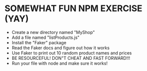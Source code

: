 # SOMEWHAT FUN NPM EXERCISE (YAY)

* Create a new directory named "MyShop"
* Add a file named "listProducts.js"
* Install the "Faker" package
* Read the Faker docs and figure out how it works
* Use Faker to print out 10 random product names and prices
* BE RESOURCEFUL! DON"T CHEAT AND FAST FORWARD!!!
* Run your file with node and make sure it works!